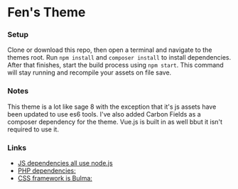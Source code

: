 # Fen's Theme

### Setup
Clone or download this repo, then open a terminal and navigate to the themes root. Run `npm install` and `composer install` to install dependencies. After that finishes, start the build process using `npm start`. This command will stay running and recompile your assets on file save.

### Notes
This theme is a lot like sage 8 with the exception that it's js assets have been updated to use es6 tools. I've also added Carbon Fields as a composer dependency for the theme. Vue.js is built in as well bbut it isn't required to use it.

### Links
- [JS dependencies all use node.js](https://nodejs.org)
- [PHP dependencies: ](https://getcomposer.org/)
- [CSS framework is Bulma: ](https://bulma.io/)